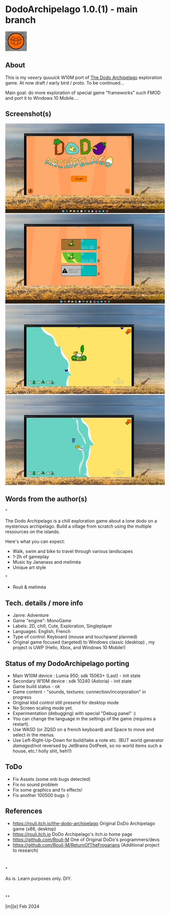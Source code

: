 # DodoArchipelago 1.0.(1) - main branch
![](Images/logo.png)

## About
This is my *veeery quuuick* W10M port of [The Dodo Archipelago](https://rouli.itch.io/the-dodo-archipelago) exploration game. At now draft / early bird / proto. To be continued... 

Main goal: do more exploration of special game "frameworks" such FMOD and port it to Windows 10 Mobile.... 


## Screenshot(s)
![](Images/shot01.png)
![](Images/shot02.png)
![](Images/shot03.png)
![](Images/shot04.png)

## Words from the author(s)

"

The Dodo Archipelago is a chill exploration game about a lone dodo on a mysterious archipelago. Build a village from scratch using the multiple ressources on the islands.

Here's what you can expect:

- Walk, swim and bike to travel through various landscapes
- 1-2h of gameplay
- Music by Jananass and meliméa
- Unique art style


"

- Rouli & meliméa


## Tech. details / more info
- Janre:	Adventure
- Game "engine":	MonoGame
- Labels:	2D, chill, Cute, Exploration, Singleplayer
- Languages:	English, French
- Type of control:	Keyboard (mouse and touchpanel planned)
- Original game focused (targeted) to Windows classic (desktop) , my project is UWP (Hello, Xbox, and Windows 10 Mobile!) 


## Status of my DodoArchipelago porting
- Main W10M device : Lumia 950; sdk 15063+ (Last)  - init state
- Secondary W10M device : sdk 10240 (Astoria) - init state
- Game build status - ok
- Game content - "sounds, textures: connection/incorporation" in progress
- Original kbd control still presend for desktop mode 
- No Screen scaling mode yet.
- Experimentation (debugging) with special "Debug panel" :)
- You can change the language in the settings of the game (requires a restart).
- Use WASD (or ZQSD on a french keyboard) and Space to move and select in the menus.
- Use Left-Right-Up-Down for build/take a note etc. (BUT world generator *damaged*/not reversed by JetBrains DotPeek, so no world items such a house, etc.! holly shit, heh!!)


## ToDo
- Fix Assets (some xnb bugs detected)
- Fix no sound problem
- Fix some graphics and fx effects!
- Fix another 100500 bugs :)

## References
- https://rouli.itch.io/the-dodo-archipelago Original DoDo Archipelago game (x86, desktop)
- https://rouli.itch.io DoDo Archipelago's itch.io home page
- https://github.com/Rouli-M One of Original DoDo's programmers/devs
- https://github.com/Rouli-M/ReturnOfTheFrogarians (Additional project to research)

## .
As is. Learn purposes only. DIY.

## ..
[m][e] Feb 2024
